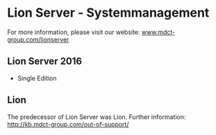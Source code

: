 # Lion Server - Systemmanagement
For more information, please visit our website: www.mdct-group.com/lionserver


## Lion Server 2016
- Single Edition

## Lion
The predecessor of Lion Server was Lion.
Further information: http://kb.mdct-group.com/out-of-support/
